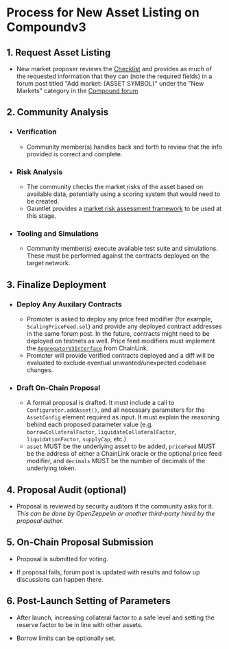 # Process for New Asset Listing on Compoundv3

## 1. Request Asset Listing

- New market proposer reviews the [Checklist](Checklist.md) and provides as much of the requested information that they can (note the required fields) in a forum post titled "Add market: {ASSET SYMBOL}" under the "New Markets" category in the [Compound forum](https://www.comp.xyz/c/markets/9)

## 2. Community Analysis

- ### Verification
    - Community member(s) handles back and forth to review that the info provided is correct and complete.

- ### Risk Analysis
  - The community checks the market risks of the asset based on available data, potentially using a scoring system that would need to be created.
  - Gauntlet provides a [market risk assessment framework](https://gauntlet.notion.site/gauntlet/Gauntlet-Market-Risk-Framework-for-Asset-Listings-on-Compound-de5a852131514f14a560be56b6e51419) to be used at this stage.

- ### Tooling and Simulations 
  - Community member(s) execute available test suite and simulations. These must be performed against the contracts deployed on the target network.

## 3. Finalize Deployment

- ### Deploy Any Auxilary Contracts
  - Promoter is asked to deploy any price feed modifier (for example, `ScalingPriceFeed.sol`)  and provide any deployed contract addresses in the same forum post. In the future, contracts might need to be deployed on testnets as well. Price feed modifiers must implement the [`AggregatorV3Interface`](https://github.com/smartcontractkit/chainlink/blob/develop/contracts/src/v0.8/interfaces/AggregatorV3Interface.sol) from ChainLink.
  - Promoter will provide verified contracts deployed and a diff will be evaluated to exclude eventual unwanted/unexpected codebase changes.

- ### Draft On-Chain Proposal
  - A formal proposal is drafted. It must include a call to `Configurator.addAsset()`, and all necessary parameters for the `AssetConfig` element required as input. It must explain the reasoning behind each proposed parameter value (e.g. `borrowCollateralFactor`, `liquidateCollateralFactor`, `liquidationFactor`, `supplyCap`, etc.)
  - `asset` MUST be the underlying asset to be added, `priceFeed` MUST be the address of either a ChainLink oracle or the optional price feed modifier, and `decimals` MUST be the number of decimals of the underlying token.

## 4. Proposal Audit (optional)
    
- Proposal is reviewed by security auditors if the community asks for it. _This can be done by OpenZeppelin or another third-party hired by the proposal author._

## 5. On-Chain Proposal Submission

- Proposal is submitted for voting.

- If proposal fails, forum post is updated with results and follow up discussions can happen there.

## 6. Post-Launch Setting of Parameters

- After launch, increasing collateral factor to a safe level and setting the reserve factor to be in line with other assets. 

- Borrow limits can be optionally set.
